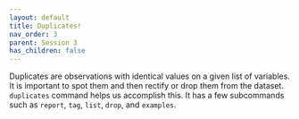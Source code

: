 ```yaml
---
layout: default
title: Duplicates!
nav_order: 3
parent: Session 3
has_children: false
---
```


Duplicates are observations with identical values on a given list of variables. It is important to spot them and then rectify or drop them from the dataset. ``duplicates`` command helps us accomplish this. It has a few subcommands such as ``report``, ``tag``, ``list``, ``drop``, and ``examples``. 
